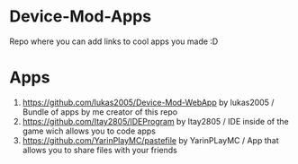 # Device-Mod-Apps
Repo where you can add links to cool apps you made :D
# Apps
1. https://github.com/lukas2005/Device-Mod-WebApp by lukas2005 / Bundle of apps by me creator of this repo
2. https://github.com/Itay2805/IDEProgram by Itay2805 / IDE inside of the game wich allows you to code apps
3. https://github.com/YarinPlayMC/pastefile by YarinPLayMC / App that allows you to share files with your friends
